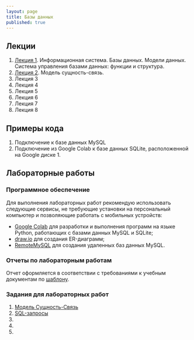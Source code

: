 ```yaml
---
layout: page
title: Базы данных
published: true
---
```


## Лекции

1. [Лекция 1](https://drive.google.com/file/d/10x3kEMSoJSrZKCwk30h5DFXr3MRmh3IH/view?usp=sharing). Информационная система. Базы данных. Модели данных. Система управления базами данных: функции и структура.
1. [Лекция 2](https://drive.google.com/file/d/1TUKjySmUKOBgOeo_-2ZOrHFu_p_zAq3W/view?usp=sharing). Модель сущность-связь.
1. Лекция 3
1. Лекция 4
1. Лекция 5
1. Лекция 6
1. Лекция 7
1. Лекция 8

## Примеры кода

1. Подключение к базе данных MySQL
1. Подключение из Google Colab к базе данных SQLite, расположенной на Google диске 1. 

## Лабораторные работы

### Программное обеспечение

Для выполнения лабораторных работ рекомендую использовать следующие сервисы, не требующие установки на персональный компьютер и позволяющие работать с мобильных устройств:

- [Google Colab](sqlite_start.md) для разработки и выполнения программ на языке Python, работающих с базами данных MySQL и SQLite; 
- [draw.io](https://draw.io) для создания ER-диаграмм;
- [RemoteMySQL](https://remotemysql.com) для создания удаленных баз данных MySQL.

###  Отчеты по лабораторным работам

Отчет оформляется в соответствии с требованиями к учебным документам по [шаблону](Lab_Report_Template.docx). 

### Задания для лабораторных работ

1. [Модель Сущность-Связь](lab_er.md)
2. [SQL-запросы](sql.md)
3. 
4. 
5. 





